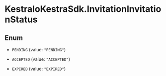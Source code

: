 # KestraIoKestraSdk.InvitationInvitationStatus

## Enum


* `PENDING` (value: `"PENDING"`)

* `ACCEPTED` (value: `"ACCEPTED"`)

* `EXPIRED` (value: `"EXPIRED"`)


